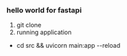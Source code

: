 ### hello world for fastapi

1. git clone
2. running application

- cd src && uvicorn main:app --reload
